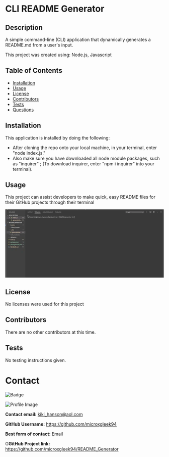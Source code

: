   
  # CLI README Generator
  
  ## Description
  A simple command-line (CLI) application that dynamically generates a README.md from a user's input.
    
This project was created using: Node.js, Javascript
  
  ## Table of Contents
  - [Installation](#installation)
  - [Usage](#usage)
  - [License](#license)
  - [Contributors](#contributors)
  - [Tests](#tests)
  - [Questions](#Questions)

  ## Installation
  This application is installed by doing the following: 
  - After cloning the repo onto your local machine, in your terminal, enter "node index.js." 
  - Also make sure you have downloaded all node module packages, such as "inquirer" ; (To download inquirer, enter "npm i inquirer" into your terminal).

  ## Usage
  This project can assist developers to make quick, easy README files for their GitHub projects through their terminal

  
![CLI README App Demo](Assets/utils/CLI-App_Demo.gif)

  ## License
  No licenses were used for this project

  ## Contributors
  There are no other contributors at this time.

  ## Tests
  No testing instructions given.

  # Contact
  
![Badge](https://img.shields.io/badge/Github-microxgleek94-green) 
  
![Profile Image](https://github.com/microxgleek94.png?size=200)
  
**Contact email:** kiki_hanson@aol.com
  
**GitHub Username:**  https://github.com/microxgleek94
  
**Best form of contact:** Email
  
G**GitHub Project link:** https://github.com/microxgleek94/README_Generator
  

  
